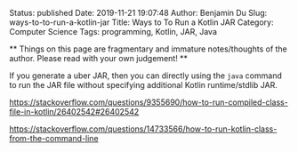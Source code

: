 Status: published
Date: 2019-11-21 19:07:48
Author: Benjamin Du
Slug: ways-to-to-run-a-kotlin-jar
Title: Ways to To Run a Kotlin JAR
Category: Computer Science
Tags: programming, Kotlin, JAR, Java

**
Things on this page are fragmentary and immature notes/thoughts of the author.
Please read with your own judgement!
**

If you generate a uber JAR, 
then you can directly using the `java` command to run the JAR file 
without specifying additional Kotlin runtime/stdlib JAR.

https://stackoverflow.com/questions/9355690/how-to-run-compiled-class-file-in-kotlin/26402542#26402542


https://stackoverflow.com/questions/14733566/how-to-run-kotlin-class-from-the-command-line


